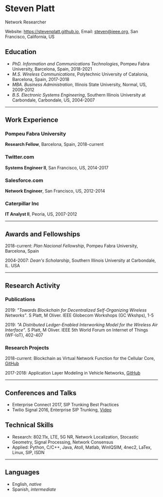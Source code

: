 # Steven Platt
Network Researcher

Website: https://stevenplatt.github.io, Email: steven@ieee.org, San Francisco, California, US

## Education
* *PhD. Information and Communications Technologies*, Pompeu Fabra University, Barcelona, Spain, 2018-2021
* *M.S. Wireless Communications*, Polytechnic University of Catalonia, Barcelona, Spain, 2017-2018
* *MBA. Business Administration*, Illinois State University, Normal, US, 2009-2012
* *B.S. Electronic Systems Engineering*, Southern Illinois University at Carbondale, Carbondale, US, 2004-2007

---
## Work Experience
### Pompeu Fabra University
**Research Fellow**, Barcelona, Spain, 2018-current

### Twitter.com
**Systems Engineer II**, San Francisco, US, 2014-2017

### Salesforce.com
**Network Engineer**, San Francisco, US, 2012-2014

### Caterpillar Inc
**IT Analyst II**, Peoria, US, 2007-2012

---
## Awards and Fellowships
2018-current: *Plan Nacional Fellowship*, Pompeu Fabra University, Barcelona, Spain

2004-2007: *Dean's Scholarship*, Southern Illinois University at Carbondale, IL. USA

---
## Research Activity
### Publications
2019: *"Towards Blockchain for Decentralized Self-Organizing Wireless Networks"*. S Platt, M Oliver. IEEE Globecom Workshops (GC Wkshps), 1-5

2019: *"A Distributed Ledger-Enabled Interworking Model for the Wireless Air Interface"*. S Platt, M Oliver. IEEE 5th World Forum on Internet of Things (WF-IoT), 402-407

### Research Projects
2018-current: Blockchain as Virtual Network Function for the Cellular Core, [GitHub](https://github.com/stevenplatt/spectrum-protocol)

2017-2018: Application Layer Modeling in Vehicle Networks, [GitHub](https://github.com/stevenplatt/vsimrti-scenarios)

---
## Conferences and Talks
* Enterprise Connect 2017, SIP Trunking Best Practices
* Twilio Signal 2016, Enterprise SIP Trunking, [Video](https://www.youtube.com/watch?v=lFzqYgF2MPQ&feature=emb_logo)

## Technical Skills
* Research: 802.11x, LTE, 5G NR, Network Localization, Stocastic Geometry, Signal Processing, Network Consensus
* Applied: Python, C/C++, Java, Atoll, Matlab, WinIQSIM, 4nec2, LaTex, Linux, SIP, ISDN

---
## Languages
* English, *native*
* Spanish, *intermediate*
